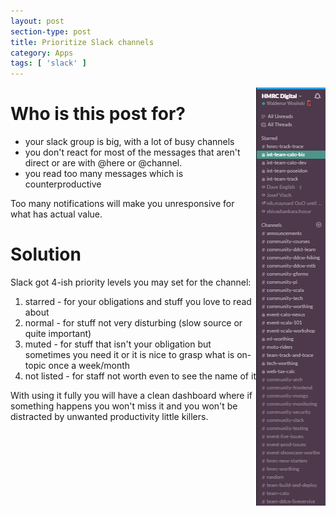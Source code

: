 ```yaml
---
layout: post
section-type: post
title: Prioritize Slack channels
category: Apps
tags: [ 'slack' ]
---
```

<img align="right" src="/img/PriotizedSlack.png">

# Who is this post for?
- your slack group is big, with a lot of busy channels
- you don't react for most of the messages that aren't direct or are with @here or @channel.
- you read too many messages which is counterproductive

Too many notifications will make you unresponsive for what has actual value.

# Solution
Slack got 4-ish priority levels you may set for the channel:
1. starred - for your obligations and stuff you love to read about
2. normal - for stuff not very disturbing (slow source or quite important)
3. muted - for stuff that isn't your obligation but sometimes you need it or it is nice to grasp what is on-topic once a week/month
4. not listed - for staff not worth even to see the name of it

With using it fully you will have a clean dashboard where if something happens you won't miss it and you won't be distracted by unwanted productivity little killers.

